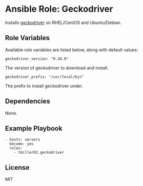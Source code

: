 Ansible Role: Geckodriver
=========================

Installs [geckodriver](https://github.com/mozilla/geckodriver) on RHEL/CentOS and Ubuntu/Debian.

Role Variables
--------------

Available role variables are listed below, along with default values:

    geckodriver_version: "0.26.0"
    
The version of geckodriver to download and install.

    geckodriver_prefix: "/usr/local/bin"
    
The prefix to install geckodriver under.

Dependencies
------------

None.

Example Playbook
----------------

    - hosts: servers
      become: yes
      roles:
        - tmiller02.geckodriver

License
-------

MIT

